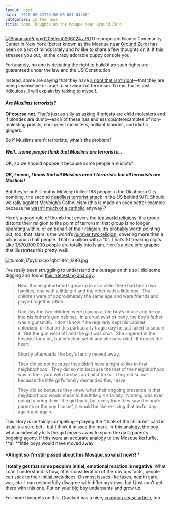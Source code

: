 ```yaml
---
layout: post
date: '2010-09-23T23:56:00.001-04:00'
categories: in the news
title: Some Thoughts on the Mosque Near Ground Zero
---
```



[![ShiranianPuppy1205thru0206024.JPG](ShiranianPuppy1205thru0206024.JPG)](http://www.dogbreedinfo.com/puppydog/puppiesphoto.htm)The proposed Islamic Community Center in New York (better known as the Mosque near [Ground Zero](http://en.wikipedia.org/wiki/World_Trade_Center_site)) has been on a lot of minds lately and I’d like to share a few thoughts on it. If this stresses you out, let the crazy adorable puppy console you.

Fortunately, no one is debating the right to build it as such rights are guaranteed under the law and the US Constitution.

Instead, some are saying that they have [a right that isn’t right](http://www.fox41.com/global/story.asp?s=12994884)—that they are being insensitive or cruel to survivors of terrorism. To me, that is just ridiculous. I will explain by talking to myself.  <h4 align="left">*Are Muslims terrorists?* </h4>  

**Of course not**. That’s just as silly as asking if priests are child molesters and if blondes are dumb—each of these has endless counterexamples of non-molesting priests, non-priest molesters, brilliant blondes, and idiotic gingers.

So if Muslims aren’t terrorists, what’s the problem?   <h4>*Well…some people think that Muslims are terrorists…*</h4>

OK, so we should oppose it because some people are idiots?   <h4>*OK, I mean, I know that all Muslims aren’t terrorists but all terrorists are Muslims!* </h4>

But they’re not! Timothy McVeigh killed 168 people in the Oklahoma City bombing, the second [deadliest terrorist attack](http://en.wikipedia.org/wiki/Oklahoma_City_bombing) in the US behind 9/11. Should we rally against McVeigh’s Catholicism (this is made an even better example because he [wasn’t much of a catholic](http://en.wikipedia.org/wiki/Timothy_McVeigh#Political_and_religious_views) anyway)? 

Here’s a good rule of thumb that covers the [top world religions](http://www.adherents.com/Religions_By_Adherents.html): if a group distorts their religion to the point of terrorism, that group is no longer operating within, or on behalf of their religion. It’s probably worth pointing out, too, that Islam is the world’s [number two religion](http://en.wikipedia.org/wiki/Major_religious_groups#Largest_religions_or_belief_systems_by_number_of_adherents), covering more than a billion and a half people. That’s a billion with a “b”. That’s 10 freaking digits. Like 1,570,000,000 people are totally into Islam. Here’s a [nice info graphic](http://technipol.tumblr.com/post/1009682375/ok-remember-that-chart-from-a-couple-hours-ago) that illustrates this pretty well:

![tumblr_l7py0hxcyx1qblt18o1_1280.jpg](tumblr_l7py0hxcyx1qblt18o1_1280.jpg)

I’ve really been struggling to understand the outrage on this so I did some digging and found [this interesting analogy](http://www.redstate.com/jazzycmk/2010/08/28/an-exceptional-ground-zero-mosque-analogy/):
<blockquote> 

Near the neighborhood I grew up in as a child there had been two families, one with a little girl and the other with a little boy.&#160; The children were of approximately the same age and were friends and played together often.  

One day the two children were playing at the boy’s house and he got into his father’s gun cabinet.&#160; In a cruel twist of irony, the boy’s father was a gunsmith.&#160; I don’t know if he regularly kept his cabinet unlocked, or that on this particularly tragic day he just failed to secure it.&#160; But the gun went off and the girl was shot.&#160; She lingered in the hospital for a bit, but infection set in and she later died.&#160; It breaks the heart.  

Shortly afterwards the boy’s family moved away.  

They did so not because they didn’t have a right to live in that neighborhood.&#160; They did so not because the rest of the neighborhood was in their yard with torches and pitchforks.&#160; They did so not because the little girl’s family demanded they leave.   

They did so because they knew what their ongoing presence in that neighborhood would mean to the little girl’s family.&#160; Nothing was ever going to bring their little girl back, but every time they saw the boy’s parents or the boy himself, it would be like re-living that awful day again and again.
</blockquote>

This story is certainly compelling—playing the “think of the children” card is usually a sure bet—but I think it misses the mark. In this analogy, the boy who accidentally kills the girl moves away to spare the girl’s parents ongoing agony. If this were an accurate analogy to the Mosque kerfuffle, **all **little boys would have moved away.  <h4>*Alright so I’m still pissed about this Mosque, so what now?! * </h4>

**I totally get that some people’s initial, emotional reaction is negative**. What I can’t understand is how, after consideration of the obvious facts, people can stick to their initial prejudices. On most issues like taxes, health care, war, etc. I can respectfully disagree with differing views, but I just can’t get there with this one. Put on your big boy underpants and grow up.

For more thoughts on this, Cracked has a nice, [common sense article](http://www.cracked.com/blog/3-reasons-the-ground-zero-mosque-debate-makes-no-sense/), too.